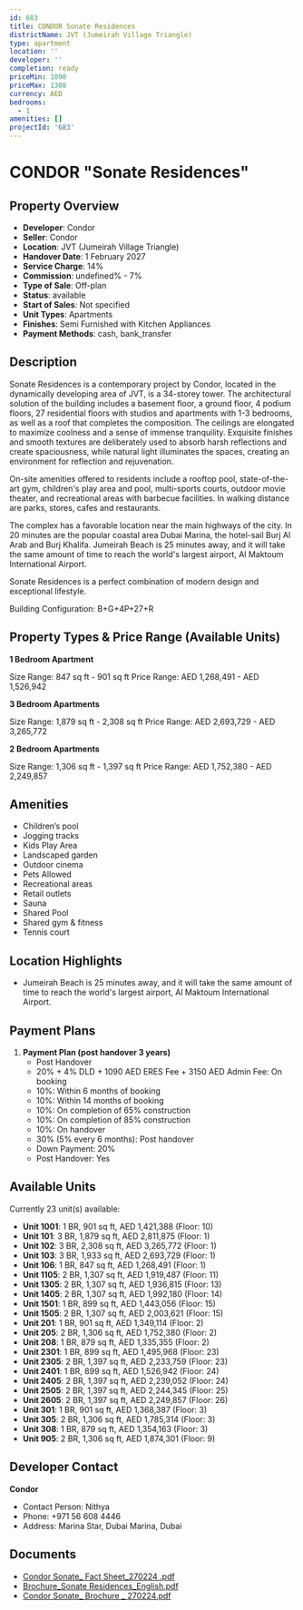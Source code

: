 ```yaml
---
id: 683
title: CONDOR Sonate Residences
districtName: JVT (Jumeirah Village Triangle)
type: apartment
location: ''
developer: ''
completion: ready
priceMin: 1090
priceMax: 1308
currency: AED
bedrooms:
  - 1
amenities: []
projectId: '683'
---
```


# CONDOR "Sonate Residences"

## Property Overview
- **Developer**: Condor
- **Seller**: Condor
- **Location**: JVT (Jumeirah Village Triangle)
- **Handover Date**: 1 February 2027
- **Service Charge**: 14%
- **Commission**: undefined% - 7%
- **Type of Sale**: Off-plan
- **Status**: available
- **Start of Sales**: Not specified
- **Unit Types**: Apartments
- **Finishes**: Semi Furnished with Kitchen Appliances
- **Payment Methods**: cash, bank_transfer

## Description
Sonate Residences is a contemporary project by Condor, located in the dynamically developing area of ​​JVT, is a 34-storey tower. The architectural solution of the building includes a basement floor, a ground floor, 4 podium floors, 27 residential floors with studios and apartments with 1-3 bedrooms, as well as a roof that completes the composition. The ceilings are elongated to maximize coolness and a sense of immense tranquility. Exquisite finishes and smooth textures are deliberately used to absorb harsh reflections and create spaciousness, while natural light illuminates the spaces, creating an environment for reflection and rejuvenation.

   On-site amenities offered to residents include a rooftop pool, state-of-the-art gym, children's play area and pool, multi-sports courts, outdoor movie theater, and recreational areas with barbecue facilities. In walking distance are parks, stores, cafes and restaurants. 

 The complex has a favorable location near the main highways of the city. In 20 minutes are the popular coastal area Dubai Marina, the hotel-sail Burj Al Arab and Burj Khalifa. Jumeirah Beach is 25 minutes away, and it will take the same amount of time to reach the world's largest airport, Al Maktoum International Airport.

 Sonate Residences is a perfect combination of modern design and exceptional lifestyle.

Building Configuration: B+G+4P+27+R

## Property Types & Price Range (Available Units)
**1 Bedroom Apartment**

Size Range: 847 sq ft - 901 sq ft
Price Range: AED 1,268,491 - AED 1,526,942

**3 Bedroom Apartments**

Size Range: 1,879 sq ft - 2,308 sq ft
Price Range: AED 2,693,729 - AED 3,265,772

**2 Bedroom Apartments**

Size Range: 1,306 sq ft - 1,397 sq ft
Price Range: AED 1,752,380 - AED 2,249,857

## Amenities
- Children’s pool
- Jogging tracks
- Kids Play Area
- Landscaped garden
- Outdoor cinema
- Pets Allowed
- Recreational areas
- Retail outlets
- Sauna
- Shared Pool
- Shared gym & fitness
- Tennis court

## Location Highlights
- Jumeirah Beach is 25 minutes away, and it will take the same amount of time to reach the world's largest airport, Al Maktoum International Airport.

## Payment Plans
1. **Payment Plan (post handover 3 years)**
   - Post Handover
   - 20% + 4% DLD + 1090 AED ERES Fee + 3150 AED Admin Fee: On booking
   - 10%: Within 6 months of booking
   - 10%: Within 14 months of booking
   - 10%: On completion of 65% construction
   - 10%: On completion of 85% construction
   - 10%: On handover
   - 30% (5% every 6 months): Post handover
   - Down Payment: 20%
   - Post Handover: Yes

## Available Units
Currently 23 unit(s) available:
- **Unit 1001**: 1 BR, 901 sq ft, AED 1,421,388 (Floor: 10)
- **Unit 101**: 3 BR, 1,879 sq ft, AED 2,811,875 (Floor: 1)
- **Unit 102**: 3 BR, 2,308 sq ft, AED 3,265,772 (Floor: 1)
- **Unit 103**: 3 BR, 1,933 sq ft, AED 2,693,729 (Floor: 1)
- **Unit 106**: 1 BR, 847 sq ft, AED 1,268,491 (Floor: 1)
- **Unit 1105**: 2 BR, 1,307 sq ft, AED 1,919,487 (Floor: 11)
- **Unit 1305**: 2 BR, 1,307 sq ft, AED 1,936,815 (Floor: 13)
- **Unit 1405**: 2 BR, 1,307 sq ft, AED 1,992,180 (Floor: 14)
- **Unit 1501**: 1 BR, 899 sq ft, AED 1,443,056 (Floor: 15)
- **Unit 1505**: 2 BR, 1,307 sq ft, AED 2,003,621 (Floor: 15)
- **Unit 201**: 1 BR, 901 sq ft, AED 1,349,114 (Floor: 2)
- **Unit 205**: 2 BR, 1,306 sq ft, AED 1,752,380 (Floor: 2)
- **Unit 208**: 1 BR, 879 sq ft, AED 1,335,355 (Floor: 2)
- **Unit 2301**: 1 BR, 899 sq ft, AED 1,495,968 (Floor: 23)
- **Unit 2305**: 2 BR, 1,397 sq ft, AED 2,233,759 (Floor: 23)
- **Unit 2401**: 1 BR, 899 sq ft, AED 1,526,942 (Floor: 24)
- **Unit 2405**: 2 BR, 1,397 sq ft, AED 2,239,052 (Floor: 24)
- **Unit 2505**: 2 BR, 1,397 sq ft, AED 2,244,345 (Floor: 25)
- **Unit 2605**: 2 BR, 1,397 sq ft, AED 2,249,857 (Floor: 26)
- **Unit 301**: 1 BR, 901 sq ft, AED 1,368,387 (Floor: 3)
- **Unit 305**: 2 BR, 1,306 sq ft, AED 1,785,314 (Floor: 3)
- **Unit 308**: 1 BR, 879 sq ft, AED 1,354,163 (Floor: 3)
- **Unit 905**: 2 BR, 1,306 sq ft, AED 1,874,301 (Floor: 9)

## Developer Contact
**Condor**
- Contact Person: Nithya
- Phone: +971 56 608 4446
- Address: Marina Star, Dubai Marina, Dubai

## Documents
- [Condor Sonate_ Fact Sheet_270224 .pdf](https://cdn.geniemap.net/2024/02/29/AnHagPJ72kcmyUqpbjWmsI9ak9CDG7rNuTKxa7xd.pdf)
- [Brochure_Sonate Residences_English.pdf](https://cdn.geniemap.net/2024/03/18/YbZ1AZNFdI0QOi4v3uj3IuHSZFOlC3wEuXLOzxBk.pdf)
- [Condor Sonate_ Brochure _ 270224.pdf](https://cdn.geniemap.net/2024/09/06/2CGBk9IPF01OMCxjcnKz6eqvk9hjS5oZkZx8Hmbq.pdf)
